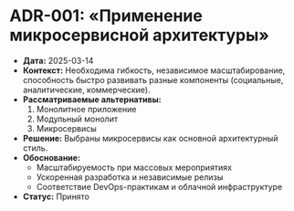 # ADR-001: «Применение микросервисной архитектуры»
- **Дата:** 2025-03-14
- **Контекст:** Необходима гибкость, независимое масштабирование, способность быстро развивать разные компоненты (социальные, аналитические, коммерческие).
- **Рассматриваемые альтернативы:**
  1. Монолитное приложение
  2. Модульный монолит
  3. Микросервисы
- **Решение:** Выбраны микросервисы как основной архитектурный стиль.
- **Обоснование:**
  - Масштабируемость при массовых мероприятиях
  - Ускоренная разработка и независимые релизы
  - Соответствие DevOps-практикам и облачной инфраструктуре
- **Статус:** Принято